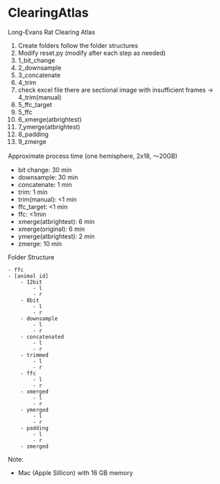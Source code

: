 # ClearingAtlas
Long-Evans Rat Clearing Atlas

1. Create folders
    follow the folder structures
2. Modify reset.py (modify after each step as needed)
3. 1_bit_change
4. 2_downsample
5. 3_concatenate
6. 4_trim
7. check excel file
    there are sectional image with insufficient frames -> 4_trim(manual)
8. 5_ffc_target
9. 5_ffc
10. 6_xmerge(atbrightest)
11. 7_ymerge(atbrightest)
12. 8_padding
13. 9_zmerge

Approximate process time (one hemisphere, 2x18, 〜20GB)
- bit change: 30 min
- downsample: 30 min
- concatenate: 1 min
- trim: 1 min
- trim(manual): <1 min
- ffc_target: <1 min
- ffc: <1min
- xmerge(atbrightest): 6 min
- xmerge(original): 6 min
- ymerge(atbrightest): 2 min
- zmerge: 10 min

Folder Structure

    - ffc
    - [animal id]
        - 12bit
            - l
            - r
        - 8bit
            - l
            - r
        - downsample
            - l
            - r
        - concatenated
            - l
            - r
        - trimmed
            - l
            - r
        - ffc
            - l
            - r
        - xmerged
            - l
            - r
        - ymerged
            - l
            - r
        - padding
            - l
            - r
        - zmerged

Note:
- Mac (Apple Sillicon) with 16 GB memory